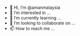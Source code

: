 - 👋 Hi, I’m @amanmalaysia
- 👀 I’m interested in ...
- 🌱 I’m currently learning ...
- 💞️ I’m looking to collaborate on ...
- 📫 How to reach me ...

<!---
amanmalaysia/amanmalaysia is a ✨ special ✨ repository because its `README.md` (this file) appears on your GitHub profile.
You can click the Preview link to take a look at your changes.
--->
